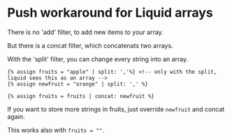 # Push workaround for Liquid arrays

There is no 'add' filter, to add new items to your array.

But there is a concat filter, which concatenats two arrays.

With the 'split' filter, you can change every string into an array.

```
{% assign fruits = "apple" | split: ','%} <!-- only with the split, liquid sees this as an array -->
{% assign newfruit = "orange" | split: ',' %}

{% assign fruits = fruits | concat: newfruit %}
```

If you want to store more strings in fruits, just override `newfruit` and concat again.

This works also with `fruits = ""`.
